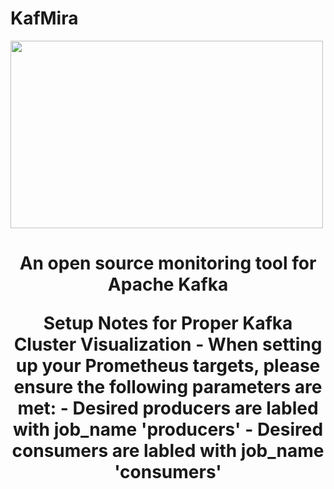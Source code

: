 # KafMira
<p align="center">
  
<img src="https://i.imgur.com/aG2ttYV.png" width="500" height="300"></p>
<h1 align="center"><strong>An open source monitoring tool for Apache Kafka</strong>

</p>
Setup Notes for Proper Kafka Cluster Visualization
  - When setting up your Prometheus targets, please ensure the following parameters are met:
    - Desired producers are labled with job_name 'producers'
    - Desired consumers are labled with job_name 'consumers'
